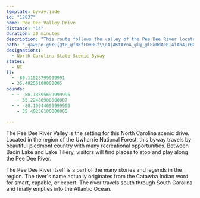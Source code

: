 ```yaml
---
template: byway.jade
id: "12837"
name: Pee Dee Valley Drive
distance: "14"
duration: 30 minutes
description: "This route follows the valley of the Pee Dee River located several miles to the east. The name originates from the Catawba Indian word for smart, capable or clever."
path: "_qawEpo~gNrC{@tB_@fBKfFDvHGf\\eA|AKtAYnA_@l@_@lBkBdAeB|AiAhA]rBOjAWrQiJlDk@rDE|DZrA^dDjBpCxBb@dAZrG\\lB~@fAhErCpDdBp_@rIdA@bg@iG`BInEVj]zErA?`V{AjB@bRfGnCdBzFlEbAl@d^vOh@ZvGzFrLzEjCpAfOhKx@LdJGbALxA|@tDlCjHzGl@~@dElJnGdLxE{@rCeAfCeBxBuBr]ki@rOkSfByDd@sAz@uEnIo_Az@uEjMeg@pAgHnCrAhAdA~ArEfBfBnAd@dPrChOtGfVzVlHhK`K|P|CvDtJbJ|JxIrAz@n@VzKdAhAEp]qDxMoDbFeArTs@hBDlHj@tIrBzKnBzLE|CP`OtBhNpC|BDdP_AxBEjAJfBf@|AbA|MbNv@l@x@`@f[dIxAr@|G`E|CvApL`ChBP|@EhFsAlCeAvFgDzJ_HbVuHfBYnDKxLa@bD]xBm@fHqC`OmElBa@zGaAdBCvF~@l@S~Ad@"
designations: 
  - North Carolina State Scenic Byway
states: 
  - NC
ll: 
  - -80.11528799999991
  - 35.40256100000005
bounds: 
  - - -80.13395699999995
    - 35.22486900000007
  - - -80.10044099999993
    - 35.40256100000005

---
```


<p>The Pee Dee River Valley is the setting for this North Carolina scenic drive.  Located in the region of the Uwharrie National Forest, this byway travels by beautiful piedmont country with many recreational opportunities.  Between Badin Lake and Lake Tillery, visitors will find places to stop and play along the Pee Dee River.</p><p>The Pee Dee River itself is a part of the many stories and legends in the region.  The river's name actually originates from the Catawba Indian word for smart, capable, or expert.  The river travels south through South Carolina and finally empties into the Atlantic Ocean.</p>  